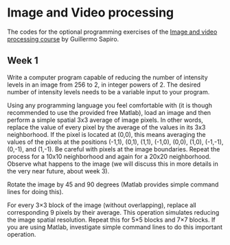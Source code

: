 # Image and Video processing
The codes for the optional programming exercises of the [Image and video processing course](https://www.coursera.org/learn/image-processing?) by Guillermo Sapiro.
## Week 1
Write a computer program capable of reducing the number of intensity levels in an image from 256 to 2, in integer powers of 2. The desired number of intensity levels needs to be a variable input to your program.

Using any programming language you feel comfortable with (it is though recommended to use the provided free Matlab), load an image and then perform a simple spatial 3x3 average of image pixels. In other words, replace the value of every pixel by the average of the values in its 3x3 neighborhood. If the pixel is located at (0,0), this means averaging the values of the pixels at the positions (-1,1), (0,1), (1,1), (-1,0), (0,0), (1,0), (-1,-1), (0,-1), and (1,-1). Be careful with pixels at the image boundaries. Repeat the process for a 10x10 neighborhood and again for a 20x20 neighborhood. Observe what happens to the image (we will discuss this in more details in the very near future, about week 3).

Rotate the image by 45 and 90 degrees (Matlab provides simple command lines for doing this).

For every 3×3 block of the image (without overlapping), replace all corresponding 9 pixels by their average. This operation simulates reducing the image spatial resolution. Repeat this for 5×5 blocks and 7×7 blocks. If you are using Matlab, investigate simple command lines to do this important operation.
